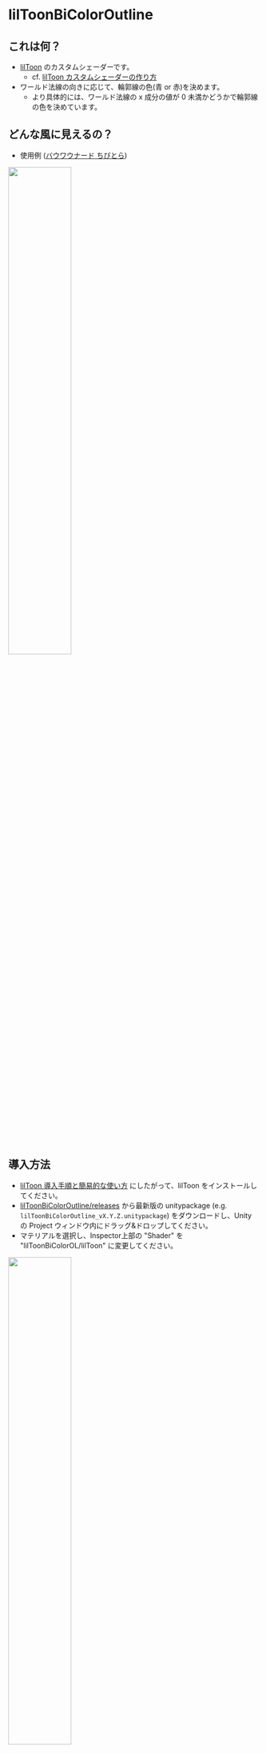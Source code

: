 # lilToonBiColorOutline

## これは何？

- [lilToon](https://lilxyzw.github.io/lilToon/ja_JP/) のカスタムシェーダーです。
  - cf. [lilToon カスタムシェーダーの作り方](https://lilxyzw.github.io/lilToon/ja_JP/dev/custom_shader.html)
- ワールド法線の向きに応じて、輪郭線の色(青 or 赤)を決めます。
  - より具体的には、ワールド法線の x 成分の値が 0 未満かどうかで輪郭線の色を決めています。
 
## どんな風に見えるの？

- 使用例 ([バウワウナード ちびとら](https://booth.pm/ja/items/4595348))

<image src="https://github.com/user-attachments/assets/29371231-fc37-40db-955e-41f609b51345" width="50%" />

## 導入方法

- [lilToon 導入手順と簡易的な使い方](https://lilxyzw.github.io/lilToon/ja_JP/first.html) にしたがって、lilToon をインストールしてください。
- [lilToonBiColorOutline/releases](https://github.com/siiru3/lilToonBiColorOutline/releases) から最新版の unitypackage (e.g. `lilToonBiColorOutline_vX.Y.Z.unitypackage`) をダウンロードし、Unity の Project ウィンドウ内にドラッグ&ドロップしてください。
- マテリアルを選択し、Inspector上部の "Shader" を "lilToonBiColorOL/lilToon" に変更してください。

<image src="https://github.com/user-attachments/assets/30df15ad-1df0-4b87-967f-f045d06a2070" width="50%" />

- "輪郭線設定" から "輪郭線" のチェックボックスにチェックを入れてください。（輪郭線の太さも変更可能です。）

## 色の変更方法

- Inspector の "カスタムプロパティ" の項目から変更できます。

<image src="https://github.com/user-attachments/assets/2013705f-1e37-4964-8c2e-9b645c61ac4c" width="50%" />


## 注意点

- "輪郭線設定"の"色"の項目で指定した色は反映されません。

## ライセンス

- MIT License
  - 詳細は[こちら](https://github.com/siiru3/lilToonBiColorOutline/blob/main/LICENSE)をご確認ください。

